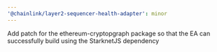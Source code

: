 ```yaml
---
'@chainlink/layer2-sequencer-health-adapter': minor
---
```


Add patch for the ethereum-cryptopgraph package so that the EA can successfully build using the StarknetJS dependency
